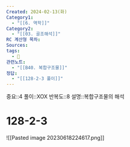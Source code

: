 ```yaml
---
Created: 2024-02-13(화)
Category1:
  - "[[6. 역학]]"
Category2:
  - "[[03. 골조해석]]"
RC 계산형 목차: 
Sources: 
tags:
  - 🧮
관련노트:
  - "[[B40. 복합구조물]]"
정답:
  - "[[128-2-3 풀이]]"
---
```

중요::4
풀이::XOX
반복도::8
설명::복합구조물의 해석
#  128-2-3



![[Pasted image 20230618224617.png]]